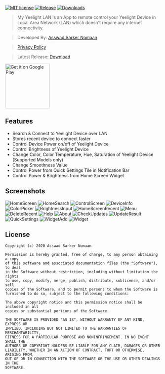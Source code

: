 [![MIT license](https://img.shields.io/badge/License-MIT-blue.svg)](LICENSE)
[![Release](https://img.shields.io/github/release-date/asnbd/MyYeelightLAN?logo=github "Release Date")](https://github.com/asnbd/MyYeelightLAN/releases/latest)
[![Downloads](https://img.shields.io/github/downloads/asnbd/MyYeelightLAN/total?label=downloads&logo=github "Downloads")](https://github.com/asnbd/MyYeelightLAN/releases/latest)

> My Yeelight LAN is an App to remote control your Yeelight Device in Local Area Network (LAN) which doesn't require any internet connectivity.

> Developed By: [Asswad Sarker Nomaan](https://www.asswadsarker.me "Asswad Sarker Nomaan")

> [Privacy Policy](https://asnbd.github.io/MyYeelightLAN/privacy-policy.html)

> Latest Release: [Download](https://github.com/asnbd/MyYeelightLAN/releases/latest)

<a href="https://play.google.com/store/apps/details?id=io.github.asnbd.myyeelightlancontrol"><img src="https://steverichey.github.io/google-play-badge-svg/img/en_get.svg" alt="Get it on Google Play" width="144"/></a>

## Features

- Search & Connect to Yeelight Device over LAN
- Stores recent device to connect faster
- Control Device Power on/off of Yeelight Device
- Control Brightness of Yeelight Device
- Change Color, Color Temperature, Hue, Saturation of Yeelight Device (Supported Models only)
- Change Smoothness Value
- Control Power from Quick Settings Tile in Notification Bar
- Control Power & Brightness from Home Screen Widget

## Screenshots

![HomeScreen](screenshots/My-Yeelight-LAN-Screenshot-01-Home.jpg "Home Screen")
![HomeSearch](screenshots/My-Yeelight-LAN-Screenshot-02-Home-Search.jpg "Home Screen Search")
![ControlScreen](screenshots/My-Yeelight-LAN-Screenshot-03-Control.jpg "Control Screen")
![DeviceInfo](screenshots/My-Yeelight-LAN-Screenshot-04-Device-Info.jpg "DeviceInfo")
![ColorPicker](screenshots/My-Yeelight-LAN-Screenshot-05-Color-Picker.jpg "Color Picker")
![BrightnessInput](screenshots/My-Yeelight-LAN-Screenshot-06-Brightness-Input.jpg "Brightness Input")
![HomeScreenRecent](screenshots/My-Yeelight-LAN-Screenshot-07-Home-Recent.jpg "Home Screen Recent")
![Menu](screenshots/My-Yeelight-LAN-Screenshot-07-Menu.jpg "Menu")
![DeleteRecent](screenshots/My-Yeelight-LAN-Screenshot-08-Recent-Delete.jpg "Delete Recent Device")
![Help](screenshots/My-Yeelight-LAN-Screenshot-09-Help.jpg "Help")
![About](screenshots/My-Yeelight-LAN-Screenshot-10-About.png "About")
![CheckUpdates](screenshots/My-Yeelight-LAN-Screenshot-11-Check-Updates.jpg "Check Updates")
![UpdateResult](screenshots/My-Yeelight-LAN-Screenshot-12-Check-Updates-Result.jpg "Update Result")
![QuickSettings](screenshots/My-Yeelight-LAN-Screenshot-13-Quick-Settings.jpg "Quick Settings")
![WidgetAdd](screenshots/My-Yeelight-LAN-Screenshot-14-Widget-Add.jpg "Widget Add")
![Widget](screenshots/My-Yeelight-LAN-Screenshot-15-Widget.png "Widget")

## License

```
Copyright (c) 2020 Asswad Sarker Nomaan

Permission is hereby granted, free of charge, to any person obtaining a copy
of this software and associated documentation files (the "Software"), to deal
in the Software without restriction, including without limitation the rights
to use, copy, modify, merge, publish, distribute, sublicense, and/or sell
copies of the Software, and to permit persons to whom the Software is
furnished to do so, subject to the following conditions:

The above copyright notice and this permission notice shall be included in all
copies or substantial portions of the Software.

THE SOFTWARE IS PROVIDED "AS IS", WITHOUT WARRANTY OF ANY KIND, EXPRESS OR
IMPLIED, INCLUDING BUT NOT LIMITED TO THE WARRANTIES OF MERCHANTABILITY,
FITNESS FOR A PARTICULAR PURPOSE AND NONINFRINGEMENT. IN NO EVENT SHALL THE
AUTHORS OR COPYRIGHT HOLDERS BE LIABLE FOR ANY CLAIM, DAMAGES OR OTHER
LIABILITY, WHETHER IN AN ACTION OF CONTRACT, TORT OR OTHERWISE, ARISING FROM,
OUT OF OR IN CONNECTION WITH THE SOFTWARE OR THE USE OR OTHER DEALINGS IN THE
SOFTWARE.
```

